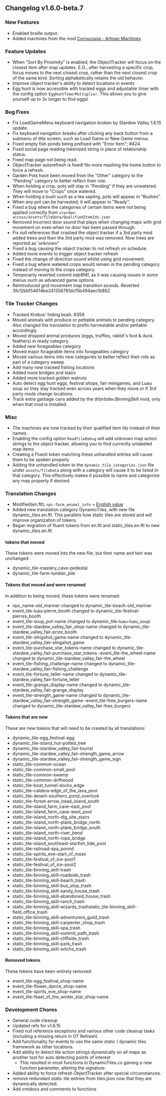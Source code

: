 ## Changelog v1.6.0-beta.7

### New Features

- Enabled braille output.
- Added machines from the mod [Cornucopia - Artisan Machines](https://www.nexusmods.com/stardewvalley/mods/24842)

### Feature Updates

- When "Sort By Proximity" is enabled, the ObjectTracker will focus on the closest item after map updates. E.G., after harvesting a specific crop, focus moves to the next closest crop, rather than the next closest crop of the same kind. Sorting alphabetically retains the old behavior.
- Improve object tracker's ability to detect locations in events
- Egg hunt is now accessible with tracked eggs and adjustable timer with the config option `EggHuntTimerMultiplier`. This allows you to give yourself up to 3x longer to find eggs!

### Bug Fixes

- Fix LoadGameMenu keyboard navigation broken by Stardew Valley 1.6.15 update.
- Fix keyboard navigation breaks after clicking any back button from a submenu of title screen, such as Load Game or New Game menus.
- Fixed empty fish ponds being prefixed with "Error Item"; #424
- Fixed social page reading tokenized string in place of relationship status.
- Fixed map page not being read.
- ObjectTracker autorefresh is fixed! No more mashing the home button to force a refresh.
- Garden Pots have been moved from the "Other" category to the "Pending" category to better reflect their role.
- When holding a crop, pots will stay in "Pending" if they are unwatered. They will move to "Crops" once watered.
- When holding a bush such as a tea sapling, pots will appear in "Bushes".
- When any pot can be harvested, it will appear in "Ready".
- Fixed a bug where the categories of certain items were not being applied correctly from `stardew-access/assets/TileData/QualifiedItemIds.json`
- Removed incorrect door sound that plays when changing maps with grid movement on even when no door has been passed through.
- Fix null references that crashed the object tracker  if a 3rd party mod added trees and then the 3rd party mod was removed. Now  trees are reported as 'unknown"
- Fixed a bug  causing the object tracker to not refresh on schedule.
- Added more events to trigger object tracker refresh
- Fixed the change of direction sound whilst using grid movement.
- Fixed a bug where watered crops would remain in the pending category instead of moving to the crops category.
- Temporarily reverted commit eab8f4f, as it was causing issues in some menus such as advanced game options
- Reintroduced grid movement map transition sounds. Reverted 3fc12bbf54614be241356781dcf5b494aec1b862

### Tile Tracker Changes

- Tracked Krobus' hiding bush. #359
- Moved animals with produce or pettable animals to pending category. Also changed the translation to prefix harvestable and/or pettable accordingly.
- Moved dropped animal produces (eggs, truffles, rabbit's foot & duck feathers) in ready category.
- Added new forageables category
- Moved major forageable items into forageables category
- Moved various items into new categories to better reflect their role as part of a category sweep
- Add many new  tracked fishing locations
- Added more bridges and stairs
- Added more tracked golden walnuts
- Auto detect egg hunt eggs, festival shops, fair minigames, and Luau soup so they stay tracked even across years  when they move or if 3rd party mods change locations.
- Track extra garbage cans added by the drbirbdev.BinningSkill mod, only when that mod is installed.

### Misc

- The machines are now tracked by their qualified item ids instead of their names.
- Enabling the config option `ReadTileDebug` will add unknown map action strings to the object tracker, allowing you to find currently unlabeled map items
- Creating a Fluent token matching these unhandled entries will cause them to be spoken properly
- Adding the unhandled token to the `dynamic_tile_categories.json` file under `assets/TileData` along with a category will cause it to be listed in that category.
This effectively makes it possible to name and categorize any map property if desired.

### Translation Changes

- Modified(en.ftl): `npc-farm_animal_info` = [English value](https://github.com/khanshoaib3/stardew-access/blob/ad211b0ae16d7a3bf91eb822befb2660d28a1aea/stardew-access/i18n/en.ftl#L339-L360)
- Added new translation category DynamicTiles, with new file dynamic_tiles.en.ftl. This parallels how static tiles are stored and will improve organization of tokens.
- Began migration of fluent tokens from en.ftl and static_tiles.en.ftl to new dynamic_tiles.en.ftl
#### tokens that moved
These tokens were moved into the new file, but their name and text was unchanged:
- dynamic_tile-mastery_cave-pedestal
- dynamic_tile-farm-lumber_pile
#### Tokens that moved and were renamed
In addition to being moved, these tokens were renamed:
- npc_name-old_mariner changed to  dynamic_tile-beach-old_mariner
- event_tile-luau-pierre_booth changed to dynamic_tile-festival-pierres_booth
- event_tile-soup_pot-name changed to dynamic_tile-luau-luau_soup
- event_tile-stardew_valley_fair_shop-name changed to dynamic_tile-stardew_valley_fair-prize_booth
- event_tile-slingshot_game-name changed to dynamic_tile-stardew_valley_fair-slingshot_game
- event_tile-purchase_star_tokens-name changed to dynamic_tile-stardew_valley_fair-purchase_star_tokens
-event_tile-the_wheel-name changed to dynamic_tile-stardew_valley_fair-the_wheel
- event_tile-fishing_challenge-name changed to dynamic_tile-stardew_valley_fair-fishing_challenge
- event_tile-fortune_teller-name changed to dynamic_tile-stardew_valley_fair-fortune_teller
- event_tile-grange_display-name changed to  dynamic_tile-stardew_valley_fair-grange_display
- event_tile-strength_game-name changed to  dynamic_tile-stardew_valley_fair-strength_game
-event_tile-free_burgers-name changed to dynamic_tile-stardew_valley_fair-free_burgers
#### Tokens that are new
These are new tokens that will need to be created by all translations:
- dynamic_tile-egg_festival-egg
- dynamic_tile-island_hut-potted_tree
- dynamic_tile-stardew_valley_fair-tourist
- dynamic_tile-stardew_valley_fair-strength_game_arrow
- dynamic_tile-stardew_valley_fair-strength_game_sign
- static_tile-common-ocean
- static_tile-common-small_pool
- static_tile-common-swamp
- static_tile-common-driftwood
- static_tile-boat_tunnel-docks_edge
- static_tile-caldera-edge_of_the_lava_pool
- static_tile-desert-southern_pond_overlook
- static_tile-forest-arrow_head_island_south
- static_tile-island_farm_cave-east_pool
- static_tile-island_farm_cave-west_pool
- static_tile-island_north-dig_site_stairs
- static_tile-island_north-plank_bridge_north
- static_tile-island_north-plank_bridge_south
- static_tile-island_north-river_bend
- static_tile-island_north-rope_bridge
- static_tile-island_southeast-starfish_tide_pool
- static_tile-railroad-spa_ponnd
- static_tile-spirits_eve-start_of_maze
- static_tile-festival_of_ice-pool1
- static_tile-festival_of_ice-pool2
- static_tile-binning_skill-trash
- static_tile-binning_skill-roadside_trash
- static_tile-binning_skill-beach_trash
- static_tile-binning_skill-bus_stop_trash
- static_tile-binning_skill-sandy_house_trash
- static_tile-binning_skill-abandoned_house_trash
- static_tile-binning_skill-ranch_trash
- static_tile-binning_skill-wizards_trashstatic_tile-binning_skill-field_office_trash
- static_tile-binning_skill-adventurers_guild_trash
- static_tile-binning_skill-carpenter_shop_trash
- static_tile-binning_skill-spa_trash
- static_tile-binning_skill-summit_path_trash
- static_tile-binning_skill-cliffside_trash
- static_tile-binning_skill-park_trash
- static_tile-binning_skill-witchs_trash
#### Removed tokens
These tokens have been entirely removed:
- event_tile-egg_festival_shop-name
- event_tile-flower_dance_shop-name
- event_tile-spirits_eve_shop-name
- event_tile-feast_of_the_winter_star_shop-name

### Development Chores

- General code cleanup
- Updated refs for v1.6.15
- Fixed null reference exceptions and various other code cleanup tasks (including a missing return in OT  Refresh)
- Add functionality for events to use the same static / dynamic tiles framework as other locations.
- Add ability to detect tile action strings dynamically on all maps as another tool for auto detecting points of interest
    - This resulted in most functions in DynamicTiles.cs gaining a new function parameter, altering the signature.
- Added ability to force refresh ObjectTracker  after  special circumstances.
- remove redundant static tile entries from tiles.json now that they are dynamically detected.
- Add xmldocs and comments to functions

